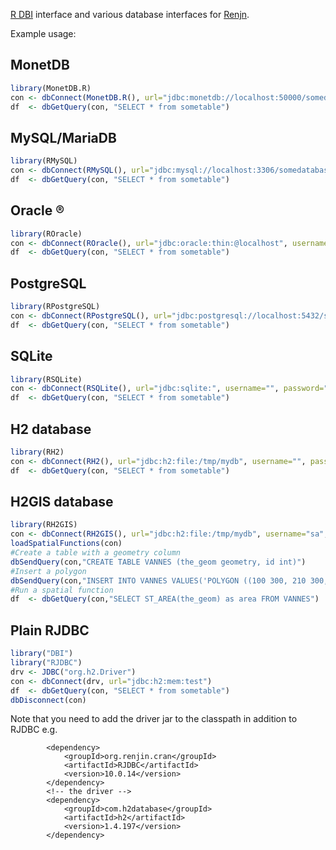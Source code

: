 [R DBI](http://cran.r-project.org/web/packages/DBI/index.html) interface and various database interfaces for [Renjn](http://www.renjin.org/).

Example usage:

## MonetDB
```R
library(MonetDB.R)
con <- dbConnect(MonetDB.R(), url="jdbc:monetdb://localhost:50000/somedatabase", username="monetdb", password="monetdb")
df  <- dbGetQuery(con, "SELECT * from sometable")
```

## MySQL/MariaDB
```R
library(RMySQL)
con <- dbConnect(RMySQL(), url="jdbc:mysql://localhost:3306/somedatabase", username="someuser", password="somepass")
df  <- dbGetQuery(con, "SELECT * from sometable")
```

## Oracle ®
```R
library(ROracle)
con <- dbConnect(ROracle(), url="jdbc:oracle:thin:@localhost", username="someuser", password="somepass")
df  <- dbGetQuery(con, "SELECT * from sometable")
```

## PostgreSQL
```R
library(RPostgreSQL)
con <- dbConnect(RPostgreSQL(), url="jdbc:postgresql://localhost:5432/somedatabase", username="someuser", password="somepass")
df  <- dbGetQuery(con, "SELECT * from sometable")
```

## SQLite
```R
library(RSQLite)
con <- dbConnect(RSQLite(), url="jdbc:sqlite:", username="", password="")
df  <- dbGetQuery(con, "SELECT * from sometable")
```


## H2 database
```R
library(RH2)
con <- dbConnect(RH2(), url="jdbc:h2:file:/tmp/mydb", username="", password="")
df  <- dbGetQuery(con, "SELECT * from sometable")
```

## H2GIS database
```R
library(RH2GIS)
con <- dbConnect(RH2GIS(), url="jdbc:h2:file:/tmp/mydb", username="sa", password="")
loadSpatialFunctions(con)
#Create a table with a geometry column
dbSendQuery(con,"CREATE TABLE VANNES (the_geom geometry, id int)")
#Insert a polygon
dbSendQuery(con,"INSERT INTO VANNES VALUES('POLYGON ((100 300, 210 300, 210 200, 100 200, 100 300))'::geometry, 1)"); 
#Run a spatial function
df  <- dbGetQuery(con,"SELECT ST_AREA(the_geom) as area FROM VANNES")
```

## Plain RJDBC
```R
library("DBI")
library("RJDBC")
drv <- JDBC("org.h2.Driver") 
con <- dbConnect(drv, url="jdbc:h2:mem:test") 
df  <- dbGetQuery(con, "SELECT * from sometable")
dbDisconnect(con)

```
Note that you need to add the driver jar to the classpath in addition to RJDBC e.g.

```
        <dependency>
            <groupId>org.renjin.cran</groupId>
            <artifactId>RJDBC</artifactId>
            <version>10.0.14</version>
        </dependency>
        <!-- the driver -->
        <dependency>
            <groupId>com.h2database</groupId>
            <artifactId>h2</artifactId>
            <version>1.4.197</version>
        </dependency>
```
